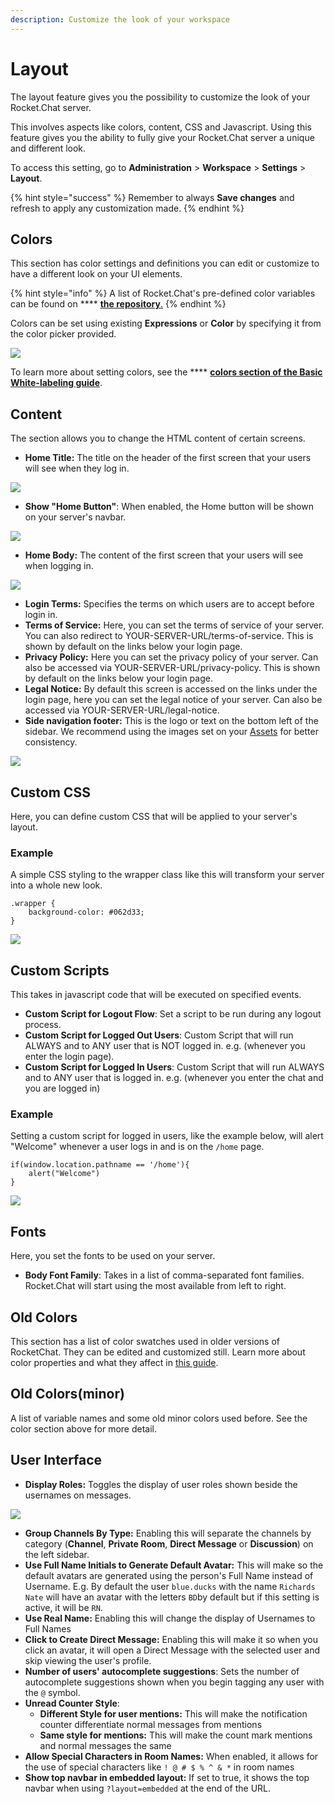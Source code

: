 ```yaml
---
description: Customize the look of your workspace
---
```


# Layout

The layout feature gives you the possibility to customize the look of your Rocket.Chat server.

This involves aspects like colors, content, CSS and Javascript. Using this feature gives you the ability to fully give your Rocket.Chat server a unique and different look.

To access this setting, go to **Administration** > **Workspace** > **Settings** > **Layout**.

{% hint style="success" %}
Remember to always **Save changes** and refresh to apply any customization made.
{% endhint %}

## Colors

This section has color settings and definitions you can edit or customize to have a different look on your UI elements.

{% hint style="info" %}
A list of Rocket.Chat's pre-defined color variables can be found on \*\*\*\* [**the repository**.](https://github.com/RocketChat/Rocket.Chat/blob/b092bef8139f9db692872073ce9788c19b364780/app/theme/client/imports/general/variables.css)
{% endhint %}

Colors can be set using existing **Expressions** or **Color** by specifying it from the color picker provided.

![](<../../../../.gitbook/assets/image (637) (1) (1) (1) (1).png>)

To learn more about setting colors, see the \*\*\*\* [**colors section of the Basic White-labeling guide**](../../../../setup-and-administer-rocket.chat/basic-white-labeling.md#colors).

## Content

The section allows you to change the HTML content of certain screens.

* **Home Title:** The title on the header of the first screen that your users will see when they log in.

![](<../../../../.gitbook/assets/image (661) (1) (1) (1) (1) (1) (1).png>)

* **Show "Home Button"**: When enabled, the Home button will be shown on your server's navbar.

![](<../../../../.gitbook/assets/image (650) (1) (1) (1) (1) (1).png>)

* **Home Body:** The content of the first screen that your users will see when logging in.

![](<../../../../.gitbook/assets/image (631).png>)

* **Login Terms:** Specifies the terms on which users are to accept before login in.
* **Terms of Service:** Here, you can set the terms of service of your server. You can also redirect to YOUR-SERVER-URL/terms-of-service. This is shown by default on the links below your login page.
* **Privacy Policy:** Here you can set the privacy policy of your server. Can also be accessed via YOUR-SERVER-URL/privacy-policy. This is shown by default on the links below your login page.
* **Legal Notice:** By default this screen is accessed on the links under the login page, here you can set the legal notice of your server. Can also be accessed via YOUR-SERVER-URL/legal-notice.
* **Side navigation footer:** This is the logo or text on the bottom left of the sidebar. We recommend using the images set on your [Assets](../../../../setup-and-administer-rocket.chat/basic-white-labeling.md#assets) for better consistency.

![](<../../../../.gitbook/assets/image (670) (1) (1) (1) (1) (1) (1) (1) (1).png>)

## Custom CSS

Here, you can define custom CSS that will be applied to your server's layout.

### Example

A simple CSS styling to the wrapper class like this will transform your server into a whole new look.

```
.wrapper {
	background-color: #062d33;
}
```

![](<../../../../.gitbook/assets/image (634) (1) (1) (1).png>)

## Custom Scripts

This takes in javascript code that will be executed on specified events.

* **Custom Script for Logout Flow**: Set a script to be run during any logout process.
* **Custom Script for Logged Out Users**: Custom Script that will run ALWAYS and to ANY user that is NOT logged in. e.g. (whenever you enter the login page).
* **Custom Script for Logged In Users**: Custom Script that will run ALWAYS and to ANY user that is logged in. e.g. (whenever you enter the chat and you are logged in)

### Example

Setting a custom script for logged in users, like the example below, will alert "Welcome" whenever a user logs in and is on the `/home` page.

```
if(window.location.pathname == '/home'){
    alert("Welcome")
}
```

![](<../../../../.gitbook/assets/image (645) (1) (1) (1) (1).png>)

## Fonts

Here, you set the fonts to be used on your server.

* **Body Font Family**: Takes in a list of comma-separated font families. Rocket.Chat will start using the most available from left to right.

## Old Colors

This section has a list of color swatches used in older versions of RocketChat. They can be edited and customized still. Learn more about color properties and what they affect in [this guide](../../../../setup-and-administer-rocket.chat/basic-white-labeling.md#colors).

## Old Colors(minor)

A list of variable names and some old minor colors used before. See the color section above for more detail.

## User Interface

* **Display Roles:** Toggles the display of user roles shown beside the usernames on messages.

![](<../../../../.gitbook/assets/image (663) (1) (1) (1) (1) (1) (1) (1).png>)

* **Group Channels By Type:** Enabling this will separate the channels by category (**Channel**, **Private Room**, **Direct Message** or **Discussion**) on the left sidebar.
* **Use Full Name Initials to Generate Default Avatar:** This will make so the default avatars are generated using the person's Full Name instead of Username. E.g. By default the user `blue.ducks` with the name `Richards Nate` will have an avatar with the letters `BD`by default but if this setting is active, it will be `RN`.
* **Use Real Name:** Enabling this will change the display of Usernames to Full Names
* **Click to Create Direct Message:** Enabling this will make it so when you click an avatar, it will open a Direct Message with the selected user and skip viewing the user's profile.
* **Number of users' autocomplete suggestions**: Sets the number of autocomplete suggestions shown when you begin tagging any user with the `@` symbol.
* **Unread Counter Style**:
  * **Different Style for user mentions:** This will make the notification counter differentiate normal messages from mentions
  * **Same style for mentions:** This will make the count mark mentions and normal messages the same
* **Allow Special Characters in Room Names:** When enabled, it allows for the use of special characters like `! @ # $ % ^ & *` in room names
* **Show top navbar in embedded layout:** If set to true, it shows the top navbar when using `?layout=embedded` at the end of the URL.
